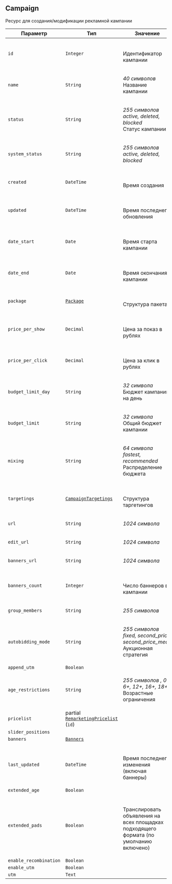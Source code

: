 
## Campaign

Ресурс для создания/модификации рекламной кампании

<table>
    <thead>
        <tr><th>Параметр</th><th>Тип</th><th>Значение</th></tr>
    </thead>
    <tbody>
        <tr>
            <td><code>id</code></td>
            <td><code>Integer</code></td>
            <td><p><br />Идентификатор кампании</p></td>
        </tr><tr>
            <td><code>name</code></td>
            <td><code>String</code></td>
            <td><p><em>40 символов</em> <br />Название кампании</p></td>
        </tr><tr>
            <td><code>status</code></td>
            <td><code>String</code></td>
            <td><p><em>255 символов</em> <em>active, deleted, blocked</em><br />Статус кампании</p></td>
        </tr><tr>
            <td><code>system_status</code></td>
            <td><code>String</code></td>
            <td><p><em>255 символов</em> <em>active, deleted, blocked</em></p></td>
        </tr><tr>
            <td><code>created</code></td>
            <td><code>DateTime</code></td>
            <td><p><br />Время создания</p></td>
        </tr><tr>
            <td><code>updated</code></td>
            <td><code>DateTime</code></td>
            <td><p><br />Время последнего обновления</p></td>
        </tr><tr>
            <td><code>date_start</code></td>
            <td><code>Date</code></td>
            <td><p><br />Время старта кампании</p></td>
        </tr><tr>
            <td><code>date_end</code></td>
            <td><code>Date</code></td>
            <td><p><br />Время окончания кампании</p></td>
        </tr><tr>
            <td><code>package</code></td>
            <td><a href="package.md"><code>Package</code></a></td>
            <td><p><br />Структура пакета</p></td>
        </tr><tr>
            <td><code>price_per_show</code></td>
            <td><code>Decimal</code></td>
            <td><p><br />Цена за показ в рублях</p></td>
        </tr><tr>
            <td><code>price_per_click</code></td>
            <td><code>Decimal</code></td>
            <td><p><br />Цена за клик в рублях</p></td>
        </tr><tr>
            <td><code>budget_limit_day</code></td>
            <td><code>String</code></td>
            <td><p><em>32 символа</em> <br />Бюджет кампании на день</p></td>
        </tr><tr>
            <td><code>budget_limit</code></td>
            <td><code>String</code></td>
            <td><p><em>32 символа</em> <br />Общий бюджет кампании</p></td>
        </tr><tr>
            <td><code>mixing</code></td>
            <td><code>String</code></td>
            <td><p><em>64 символа</em> <em>fastest, recommended</em><br />Распределение бюджета</p></td>
        </tr><tr>
            <td><code>targetings</code></td>
            <td><a href="campaigntargetings.md"><code>CampaignTargetings</code></a></td>
            <td><p><br />Структура таргетингов</p></td>
        </tr><tr>
            <td><code>url</code></td>
            <td><code>String</code></td>
            <td><p><em>1024 символа</em> </p></td>
        </tr><tr>
            <td><code>edit_url</code></td>
            <td><code>String</code></td>
            <td><p><em>1024 символа</em> </p></td>
        </tr><tr>
            <td><code>banners_url</code></td>
            <td><code>String</code></td>
            <td><p><em>1024 символа</em> </p></td>
        </tr><tr>
            <td><code>banners_count</code></td>
            <td><code>Integer</code></td>
            <td><p><br />Число баннеров в кампании</p></td>
        </tr><tr>
            <td><code>group_members</code></td>
            <td><code>String</code></td>
            <td><p><em>255 символов</em> </p></td>
        </tr><tr>
            <td><code>autobidding_mode</code></td>
            <td><code>String</code></td>
            <td><p><em>255 символов</em> <em>fixed, second_price, second_price_mean</em><br />Аукционная стратегия</p></td>
        </tr><tr>
            <td><code>append_utm</code></td>
            <td><code>Boolean</code></td>
            <td></td>
        </tr><tr>
            <td><code>age_restrictions</code></td>
            <td><code>String</code></td>
            <td><p><em>255 символов</em> <em>, 0+, 6+, 12+, 16+, 18+</em><br />Возрастные ограничения</p></td>
        </tr><tr>
            <td><code>pricelist</code></td>
            <td>partial <a href="remarketingpricelist.md"><code>RemarketingPricelist</code></a><br />
(<code>id</code>)
</td>
            <td></td>
        </tr><tr>
            <td><code>slider_positions</code></td>
            <td><code></code></td>
            <td></td>
        </tr><tr>
            <td><code>banners</code></td>
            <td><a href="banner.md"><code>Banners</code></a></td>
            <td></td>
        </tr><tr>
            <td><code>last_updated</code></td>
            <td><code>DateTime</code></td>
            <td><p><br />Время последнего изменения (включая баннеры)</p></td>
        </tr><tr>
            <td><code>extended_age</code></td>
            <td><code>Boolean</code></td>
            <td></td>
        </tr><tr>
            <td><code>extended_pads</code></td>
            <td><code>Boolean</code></td>
            <td><p><br />Транслировать объявления на всех площадках подходящего формата (по умолчанию включено)</p></td>
        </tr><tr>
            <td><code>enable_recombination</code></td>
            <td><code>Boolean</code></td>
            <td></td>
        </tr><tr>
            <td><code>enable_utm</code></td>
            <td><code>Boolean</code></td>
            <td></td>
        </tr><tr>
            <td><code>utm</code></td>
            <td><code>Text</code></td>
            <td></td>
        </tr>
    </tbody>
</table>